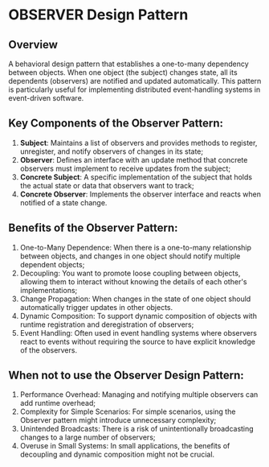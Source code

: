 # OBSERVER Design Pattern

## Overview
A behavioral design pattern that establishes a one-to-many dependency between objects. When one object (the subject) changes state, all its dependents (observers) are notified and updated automatically. This pattern is particularly useful for implementing distributed event-handling systems in event-driven software.

## Key Components of the Observer Pattern:
1. **Subject**: Maintains a list of observers and provides methods to register, unregister, and notify observers of changes in its state;
2. **Observer**: Defines an interface with an update method that concrete observers must implement to receive updates from the subject;
3. **Concrete Subject**: A specific implementation of the subject that holds the actual state or data that observers want to track;
4. **Concrete Observer**: Implements the observer interface and reacts when notified of a state change.

## Benefits of the Observer Pattern:
1. One-to-Many Dependence: When there is a one-to-many relationship between objects, and changes in one object should notify multiple dependent objects;
2. Decoupling: You want to promote loose coupling between objects, allowing them to interact without knowing the details of each other's implementations;
3. Change Propagation: When changes in the state of one object should automatically trigger updates in other objects.
4. Dynamic Composition: To support dynamic composition of objects with runtime registration and deregistration of observers;
5. Event Handling: Often used in event handling systems where observers react to events without requiring the source to have explicit knowledge of the observers.

## When not to use the Observer Design Pattern:
1. Performance Overhead: Managing and notifying multiple observers can add runtime overhead;
2. Complexity for Simple Scenarios: For simple scenarios, using the Observer pattern might introduce unnecessary complexity;
3. Unintended Broadcasts: There is a risk of unintentionally broadcasting changes to a large number of observers;
4. Overuse in Small Systems: In small applications, the benefits of decoupling and dynamic composition might not be crucial.
